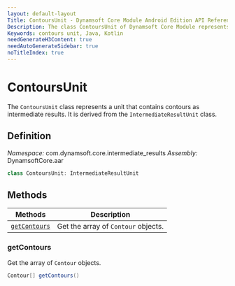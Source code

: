 ```yaml
---
layout: default-layout
Title: ContoursUnit - Dynamsoft Core Module Android Edition API Reference
Description: The class ContoursUnit of Dynamsoft Core Module represents a unit that contains contours as intermediate results.
Keywords: contours unit, Java, Kotlin
needGenerateH3Content: true
needAutoGenerateSidebar: true
noTitleIndex: true
---
```


# ContoursUnit

The `ContoursUnit` class represents a unit that contains contours as intermediate results. It is derived from the `IntermediateResultUnit` class.

## Definition

*Namespace:* com.dynamsoft.core.intermediate_results
*Assembly:* DynamsoftCore.aar

```java
class ContoursUnit: IntermediateResultUnit
```

## Methods

| Methods | Description |
| ------- | ----------- |
| [`getContours`](#getcontours) | Get the array of `Contour` objects. |

### getContours

Get the array of `Contour` objects.

```java
Contour[] getContours()
```
